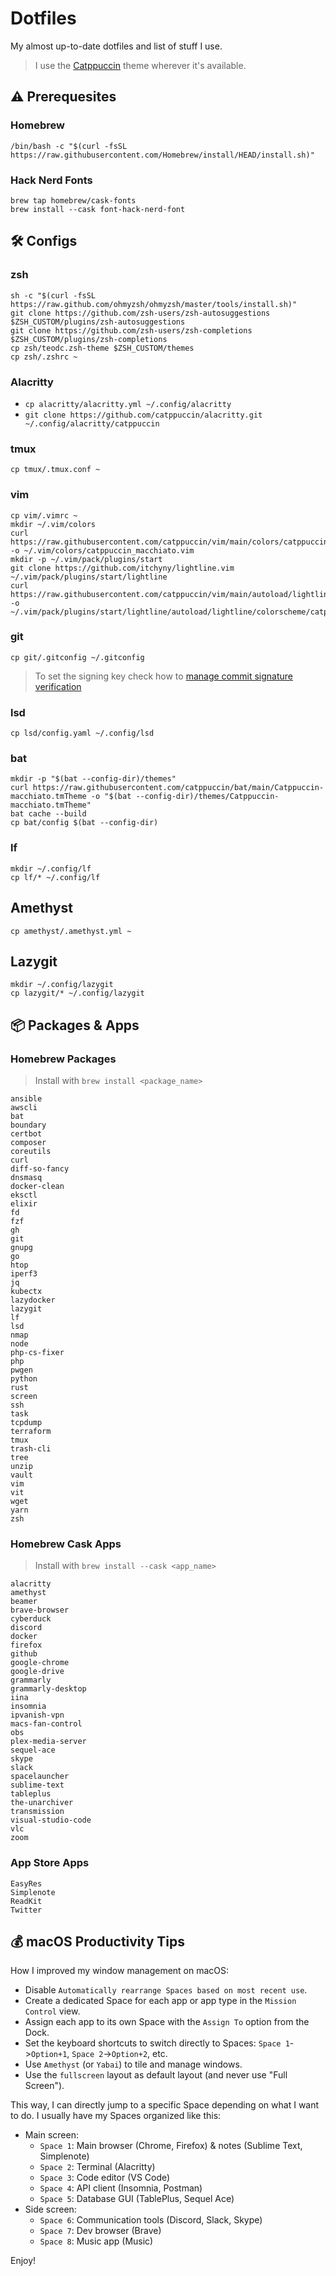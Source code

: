 # Dotfiles

My almost up-to-date dotfiles and list of stuff I use.

> I use the [Catppuccin](https://github.com/catppuccin/catppuccin) theme wherever it's available.

## ⚠️ Prerequesites

### Homebrew

```
/bin/bash -c "$(curl -fsSL https://raw.githubusercontent.com/Homebrew/install/HEAD/install.sh)"
```

### Hack Nerd Fonts

```
brew tap homebrew/cask-fonts
brew install --cask font-hack-nerd-font
```

## 🛠 Configs

### zsh

```
sh -c "$(curl -fsSL https://raw.github.com/ohmyzsh/ohmyzsh/master/tools/install.sh)"
git clone https://github.com/zsh-users/zsh-autosuggestions $ZSH_CUSTOM/plugins/zsh-autosuggestions
git clone https://github.com/zsh-users/zsh-completions $ZSH_CUSTOM/plugins/zsh-completions
cp zsh/teodc.zsh-theme $ZSH_CUSTOM/themes
cp zsh/.zshrc ~
```

### Alacritty

- `cp alacritty/alacritty.yml ~/.config/alacritty`
- `git clone https://github.com/catppuccin/alacritty.git ~/.config/alacritty/catppuccin`

### tmux

```
cp tmux/.tmux.conf ~
```

### vim

```
cp vim/.vimrc ~
mkdir ~/.vim/colors
curl https://raw.githubusercontent.com/catppuccin/vim/main/colors/catppuccin_macchiato.vim -o ~/.vim/colors/catppuccin_macchiato.vim
mkdir -p ~/.vim/pack/plugins/start
git clone https://github.com/itchyny/lightline.vim ~/.vim/pack/plugins/start/lightline
curl https://raw.githubusercontent.com/catppuccin/vim/main/autoload/lightline/colorscheme/catppuccin_macchiato.vim -o ~/.vim/pack/plugins/start/lightline/autoload/lightline/colorscheme/catppuccin_macchiato.vim
```

### git

```
cp git/.gitconfig ~/.gitconfig
```

> To set the signing key check how to [manage commit signature verification](https://docs.github.com/en/authentication/managing-commit-signature-verification)

### lsd

```
cp lsd/config.yaml ~/.config/lsd
```

### bat

```
mkdir -p "$(bat --config-dir)/themes"
curl https://raw.githubusercontent.com/catppuccin/bat/main/Catppuccin-macchiato.tmTheme -o "$(bat --config-dir)/themes/Catppuccin-macchiato.tmTheme"
bat cache --build
cp bat/config $(bat --config-dir)
```

### lf

```
mkdir ~/.config/lf
cp lf/* ~/.config/lf
```

## Amethyst

```
cp amethyst/.amethyst.yml ~
```

## Lazygit

```
mkdir ~/.config/lazygit
cp lazygit/* ~/.config/lazygit
```

## 📦 Packages & Apps

### Homebrew Packages

> Install with `brew install <package_name>`

```
ansible
awscli
bat
boundary
certbot
composer
coreutils
curl
diff-so-fancy
dnsmasq
docker-clean
eksctl
elixir
fd
fzf
gh
git
gnupg
go
htop
iperf3
jq
kubectx
lazydocker
lazygit
lf
lsd
nmap
node
php-cs-fixer
php
pwgen
python
rust
screen
ssh
task
tcpdump
terraform
tmux
trash-cli
tree
unzip
vault
vim
vit
wget
yarn
zsh
```

### Homebrew Cask Apps

> Install with `brew install --cask <app_name>`

```
alacritty
amethyst
beamer
brave-browser
cyberduck
discord
docker
firefox
github
google-chrome
google-drive
grammarly
grammarly-desktop
iina
insomnia
ipvanish-vpn
macs-fan-control
obs
plex-media-server
sequel-ace
skype
slack
spacelauncher
sublime-text
tableplus
the-unarchiver
transmission
visual-studio-code
vlc
zoom
```

### App Store Apps

```
EasyRes
Simplenote
ReadKit
Twitter
```

## 💰 macOS Productivity Tips

How I improved my window management on macOS:
- Disable `Automatically rearrange Spaces based on most recent use`.
- Create a dedicated Space for each app or app type in the `Mission Control` view.
- Assign each app to its own Space with the `Assign To` option from the Dock.
- Set the keyboard shortcuts to switch directly to Spaces: `Space 1`->`Option+1`, `Space 2`->`Option+2`, etc.
- Use `Amethyst` (or `Yabai`) to tile and manage windows.
- Use the `fullscreen` layout as default layout (and never use "Full Screen").

This way, I can directly jump to a specific Space depending on what I want to do. I usually have my Spaces organized like this:
- Main screen:
  * `Space 1`: Main browser (Chrome, Firefox) & notes (Sublime Text, Simplenote)
  * `Space 2`: Terminal (Alacritty)
  * `Space 3`: Code editor (VS Code)
  * `Space 4`: API client (Insomnia, Postman)
  * `Space 5`: Database GUI (TablePlus, Sequel Ace)
- Side screen:
  * `Space 6`: Communication tools (Discord, Slack, Skype)
  * `Space 7`: Dev browser (Brave)
  * `Space 8`: Music app (Music)

Enjoy!
